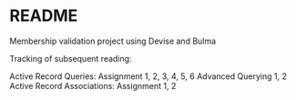 # README

Membership validation project using Devise and Bulma

Tracking of subsequent reading:

Active Record Queries:
Assignment 1, 2, 3, 4, 5, 6
Advanced Querying 1, 2
Active Record Associations:
Assignment 1, 2
